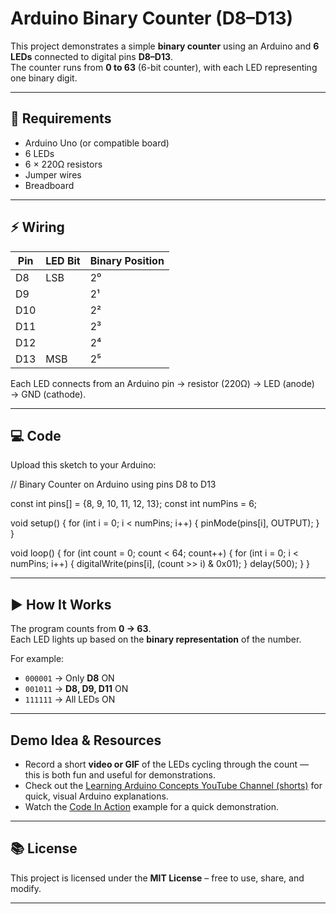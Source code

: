 # Arduino Binary Counter (D8–D13)

This project demonstrates a simple **binary counter** using an Arduino and **6 LEDs** connected to digital pins **D8–D13**.  
The counter runs from **0 to 63** (6-bit counter), with each LED representing one binary digit.

---

## 🔧 Requirements
- Arduino Uno (or compatible board)  
- 6 LEDs  
- 6 × 220Ω resistors  
- Jumper wires  
- Breadboard  

---

## ⚡ Wiring
| Pin  | LED Bit | Binary Position |
|------|---------|-----------------|
| D8   | LSB     | 2⁰              |
| D9   |         | 2¹              |
| D10  |         | 2²              |
| D11  |         | 2³              |
| D12  |         | 2⁴              |
| D13  | MSB     | 2⁵              |

Each LED connects from an Arduino pin → resistor (220Ω) → LED (anode) → GND (cathode).

---

## 💻 Code
Upload this sketch to your Arduino:

// Binary Counter on Arduino using pins D8 to D13

const int pins[] = {8, 9, 10, 11, 12, 13};
const int numPins = 6;

void setup() {
  for (int i = 0; i < numPins; i++) {
    pinMode(pins[i], OUTPUT);
  }
}

void loop() {
  for (int count = 0; count < 64; count++) {
    for (int i = 0; i < numPins; i++) {
      digitalWrite(pins[i], (count >> i) & 0x01);
    }
    delay(500);
  }
}

---

## ▶️ How It Works

The program counts from **0 → 63**.  
Each LED lights up based on the **binary representation** of the number.

For example:

- `000001` → Only **D8** ON  
- `001011` → **D8, D9, D11** ON  
- `111111` → All LEDs ON  

---

##  Demo Idea & Resources

- Record a short **video or GIF** of the LEDs cycling through the count — this is both fun and useful for demonstrations.  
- Check out the [Learning Arduino Concepts YouTube Channel (shorts)](https://www.youtube.com/@Learning-Arduino-Concepts/shorts) for quick, visual Arduino explanations.  
- Watch the [Code In Action](https://www.youtube.com/shorts/8bdVb5P90oU) example for a quick demonstration.  

---

## 📚 License


This project is licensed under the **MIT License** – free to use, share, and modify.  

---





